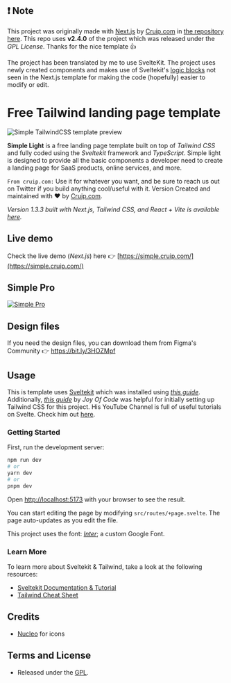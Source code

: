 ## ❗ Note

This project was originally made with [Next.js](https://nextjs.org/) by [Cruip.com](https://cruip.com/) in [the repository here](https://github.com/cruip/tailwind-landing-page-template). This repo uses **v2.4.0** of the project which was released under the _GPL License_.
Thanks for the nice template 👍

The project has been translated by me to use SvelteKit. The project uses newly created components and makes use of Sveltekit's [logic blocks](https://svelte.dev/docs/logic-blocks) not seen in the Next.js template for making the code (hopefully) easier to modify or edit.

# Free Tailwind landing page template

![Simple TailwindCSS template preview](https://user-images.githubusercontent.com/2683512/231426766-72ae7bcd-618b-4a3e-87cd-b46a464bde61.png)

**Simple Light** is a free landing page template built on top of _Tailwind CSS_ and fully coded using the _Sveltekit_ framework and _TypeScript_. Simple light is designed to provide all the basic components a developer need to create a landing page for SaaS products, online services, and more.

`From cruip.com:`
Use it for whatever you want, and be sure to reach us out on Twitter if you build anything cool/useful with it.
Version Created and maintained with ❤️ by [Cruip.com](https://cruip.com/).

_Version 1.3.3 built with Next.js, Tailwind CSS, and React + Vite is available [here](https://github.com/cruip/tailwind-landing-page-template/releases/tag/1.3.3)._

## Live demo

Check the live demo (_Next.js_) here 👉️ [https://simple.cruip.com/](https://simple.cruip.com/)

## Simple Pro

[![Simple Pro](https://user-images.githubusercontent.com/2683512/151178282-fd81b300-349a-42c3-a30a-f70f6e711e74.png)](https://cruip.com/)

## Design files

If you need the design files, you can download them from Figma's Community 👉 https://bit.ly/3HOZMpf

## Usage

This is template uses [Sveltekit](https://kit.svelte.dev/) which was installed using _[this guide](https://kit.svelte.dev/docs/creating-a-project)_.
Additionally, _[this guide](https://joyofcode.xyz/sveltekit-with-tailwind-css)_ by _Joy Of Code_ was helpful for initially setting up Tailwind CSS for this project.
His YouTube Channel is full of useful tutorials on Svelte. Check him out [here](https://joyofcode.xyz/sveltekit-with-tailwind-css).

### Getting Started

First, run the development server:

```bash
npm run dev
# or
yarn dev
# or
pnpm dev
```

Open [http://localhost:5173](http://localhost:5173) with your browser to see the result.

You can start editing the page by modifying `src/routes/+page.svelte`. The page auto-updates as you edit the file.

This project uses the font: _[Inter](https://fonts.google.com/specimen/Inter)_; a custom Google Font.

### Learn More

To learn more about Sveltekit & Tailwind, take a look at the following resources:

- [Sveltekit Documentation & Tutorial](https://kit.svelte.dev/)
- [Tailwind Cheat Sheet](https://nerdcave.com/tailwind-cheat-sheet)

## Credits

- [Nucleo](https://nucleoapp.com/) for icons

## Terms and License

- Released under the [GPL](https://www.gnu.org/licenses/gpl-3.0.html).
